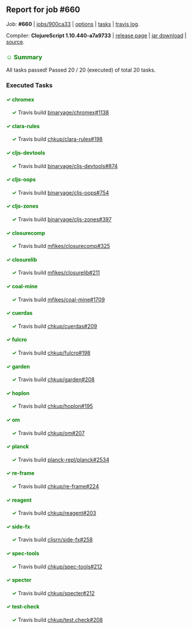 ## Report for job #660

Job: **#660** | [jobs/900ca33](https://github.com/cljs-oss/canary/commit/900ca33632760b7245079e829ccbcd9dad6b931f) | [options](options.edn) | [tasks](tasks.edn) | [travis log](https://travis-ci.org/cljs-oss/canary/builds/452946837).

Compiler: **ClojureScript 1.10.440-a7a9733** | [release page](https://github.com/cljs-oss/canary/releases/tag/r1.10.440-a7a9733) | [jar download](https://github.com/cljs-oss/canary/releases/download/r1.10.440-a7a9733/clojurescript-1.10.440-a7a9733.jar) | [source](https://github.com/mfikes/clojurescript/commit/a7a973366f1ab6893fcf6a65e97651e8567427d5).

### <b style='color:green'>☺ Summary</b>

All tasks passed! Passed 20 / 20 (executed) of total 20 tasks.

### Executed Tasks

#### <b style='color:green'>&#x2713; chromex</b>
&nbsp;&nbsp;&nbsp;&nbsp;<b style='color:green'>&#x2713;</b> Travis build [binaryage/chromex#1138](https://travis-ci.org/binaryage/chromex/builds/452949380)<br>

#### <b style='color:green'>&#x2713; clara-rules</b>
&nbsp;&nbsp;&nbsp;&nbsp;<b style='color:green'>&#x2713;</b> Travis build [chkup/clara-rules#198](https://travis-ci.org/chkup/clara-rules/builds/452949397)<br>

#### <b style='color:green'>&#x2713; cljs-devtools</b>
&nbsp;&nbsp;&nbsp;&nbsp;<b style='color:green'>&#x2713;</b> Travis build [binaryage/cljs-devtools#874](https://travis-ci.org/binaryage/cljs-devtools/builds/452949414)<br>

#### <b style='color:green'>&#x2713; cljs-oops</b>
&nbsp;&nbsp;&nbsp;&nbsp;<b style='color:green'>&#x2713;</b> Travis build [binaryage/cljs-oops#754](https://travis-ci.org/binaryage/cljs-oops/builds/452949423)<br>

#### <b style='color:green'>&#x2713; cljs-zones</b>
&nbsp;&nbsp;&nbsp;&nbsp;<b style='color:green'>&#x2713;</b> Travis build [binaryage/cljs-zones#397](https://travis-ci.org/binaryage/cljs-zones/builds/452949425)<br>

#### <b style='color:green'>&#x2713; closurecomp</b>
&nbsp;&nbsp;&nbsp;&nbsp;<b style='color:green'>&#x2713;</b> Travis build [mfikes/closurecomp#325](https://travis-ci.org/mfikes/closurecomp/builds/452949460)<br>

#### <b style='color:green'>&#x2713; closurelib</b>
&nbsp;&nbsp;&nbsp;&nbsp;<b style='color:green'>&#x2713;</b> Travis build [mfikes/closurelib#211](https://travis-ci.org/mfikes/closurelib/builds/452949471)<br>

#### <b style='color:green'>&#x2713; coal-mine</b>
&nbsp;&nbsp;&nbsp;&nbsp;<b style='color:green'>&#x2713;</b> Travis build [mfikes/coal-mine#1709](https://travis-ci.org/mfikes/coal-mine/builds/452949462)<br>

#### <b style='color:green'>&#x2713; cuerdas</b>
&nbsp;&nbsp;&nbsp;&nbsp;<b style='color:green'>&#x2713;</b> Travis build [chkup/cuerdas#209](https://travis-ci.org/chkup/cuerdas/builds/452949487)<br>

#### <b style='color:green'>&#x2713; fulcro</b>
&nbsp;&nbsp;&nbsp;&nbsp;<b style='color:green'>&#x2713;</b> Travis build [chkup/fulcro#198](https://travis-ci.org/chkup/fulcro/builds/452949509)<br>

#### <b style='color:green'>&#x2713; garden</b>
&nbsp;&nbsp;&nbsp;&nbsp;<b style='color:green'>&#x2713;</b> Travis build [chkup/garden#208](https://travis-ci.org/chkup/garden/builds/452949496)<br>

#### <b style='color:green'>&#x2713; hoplon</b>
&nbsp;&nbsp;&nbsp;&nbsp;<b style='color:green'>&#x2713;</b> Travis build [chkup/hoplon#195](https://travis-ci.org/chkup/hoplon/builds/452949498)<br>

#### <b style='color:green'>&#x2713; om</b>
&nbsp;&nbsp;&nbsp;&nbsp;<b style='color:green'>&#x2713;</b> Travis build [chkup/om#207](https://travis-ci.org/chkup/om/builds/452949529)<br>

#### <b style='color:green'>&#x2713; planck</b>
&nbsp;&nbsp;&nbsp;&nbsp;<b style='color:green'>&#x2713;</b> Travis build [planck-repl/planck#2534](https://travis-ci.org/planck-repl/planck/builds/452949608)<br>

#### <b style='color:green'>&#x2713; re-frame</b>
&nbsp;&nbsp;&nbsp;&nbsp;<b style='color:green'>&#x2713;</b> Travis build [chkup/re-frame#224](https://travis-ci.org/chkup/re-frame/builds/452949597)<br>

#### <b style='color:green'>&#x2713; reagent</b>
&nbsp;&nbsp;&nbsp;&nbsp;<b style='color:green'>&#x2713;</b> Travis build [chkup/reagent#203](https://travis-ci.org/chkup/reagent/builds/452949543)<br>

#### <b style='color:green'>&#x2713; side-fx</b>
&nbsp;&nbsp;&nbsp;&nbsp;<b style='color:green'>&#x2713;</b> Travis build [cljsrn/side-fx#258](https://travis-ci.org/cljsrn/side-fx/builds/452949570)<br>

#### <b style='color:green'>&#x2713; spec-tools</b>
&nbsp;&nbsp;&nbsp;&nbsp;<b style='color:green'>&#x2713;</b> Travis build [chkup/spec-tools#212](https://travis-ci.org/chkup/spec-tools/builds/452949628)<br>

#### <b style='color:green'>&#x2713; specter</b>
&nbsp;&nbsp;&nbsp;&nbsp;<b style='color:green'>&#x2713;</b> Travis build [chkup/specter#212](https://travis-ci.org/chkup/specter/builds/452949698)<br>

#### <b style='color:green'>&#x2713; test-check</b>
&nbsp;&nbsp;&nbsp;&nbsp;<b style='color:green'>&#x2713;</b> Travis build [chkup/test.check#208](https://travis-ci.org/chkup/test.check/builds/452949721)<br>